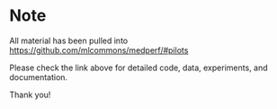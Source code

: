 # Note

All material has been pulled into https://github.com/mlcommons/medperf/#pilots 
 
Please check the link above for detailed code, data, experiments, and documentation.
 
Thank you!

